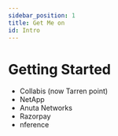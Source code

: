 ```yaml
---
sidebar_position: 1
title: Get Me on
id: Intro
---
```


# Getting Started

- Collabis (now Tarren point)
- NetApp 
- Anuta Networks
- Razorpay
- nference

